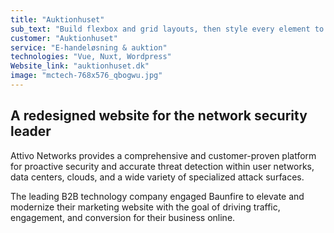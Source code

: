 ```yaml
---
title: "Auktionhuset"
sub_text: "Build flexbox and grid layouts, then style every element to perfection"
customer: "Auktionhuset"
service: "E-handeløsning & auktion"
technologies: "Vue, Nuxt, Wordpress"
Website_link: "auktionhuset.dk"
image: "mctech-768x576_qbogwu.jpg"
---
```


## A redesigned website for the network security leader

Attivo Networks provides a comprehensive and customer-proven platform for proactive security and accurate threat detection within user networks, data centers, clouds, and a wide variety of specialized attack surfaces.

The leading B2B technology company engaged Baunfire to elevate and modernize their marketing website with the goal of driving traffic, engagement, and conversion for their business online.
